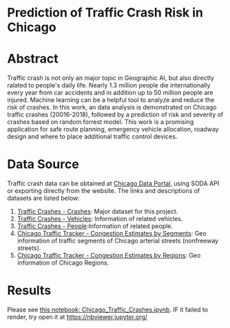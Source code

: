 # Prediction of Traffic Crash Risk in Chicago

# Abstract

Traffic crash is not only an major topic in Geographic AI, but also directly ralated to people's daily life. Nearly 1.3 million people die internationally every year from car accidents and in addition up to 50 million people are injured. Machine learning can be a helpful tool to analyze and reduce the risk of crashes. In this work, an data analysis is demonstrated on Chicago traffic crashes (20016-2018), followed by a prediction of risk and severity of crashes based on random forrest model. This work is a promising application for safe route planning, emergency vehicle allocation, roadway design and where to place additional traffic control devices.

# Data Source
Traffic crash data can be obtained at [Chicago Data Portal](https://data.cityofchicago.org/), using SODA API or exporting directly from the website. The links and descriptions of datasets are listed below:
1. [Traffic Crashes - Crashes](https://data.cityofchicago.org/Transportation/Traffic-Crashes-Crashes/85ca-t3if): Major dataset for this project.
2. [Traffic Crashes - Vehicles](https://data.cityofchicago.org/Transportation/Traffic-Crashes-Vehicles/68nd-jvt3): Information of related vehicles.
3. [Traffic Crashes - People](https://data.cityofchicago.org/Transportation/Traffic-Crashes-People/u6pd-qa9d):Information of related people.
4. [Chicago Traffic Tracker - Congestion Estimates by Segments](https://data.cityofchicago.org/Transportation/Chicago-Traffic-Tracker-Congestion-Estimates-by-Se/n4j6-wkkf): Geo information of traffic segments of Chicago arterial streets (nonfreeway streets).
5. [Chicago Traffic Tracker - Congestion Estimates by Regions](https://data.cityofchicago.org/Transportation/Chicago-Traffic-Tracker-Congestion-Estimates-by-Re/t2qc-9pjd): Geo information of Chicago Regions.

# Results
Please see [this notebook: Chicago_Traffic_Crashes.ipynb](https://github.com/shengbo-ma/Prediction-of-Traffic-Crash-Risk-in-Chicago/blob/master/Chicago_Traffic_Crashes.ipynb). IF it failed to render, try open it at https://nbviewer.jupyter.org/
